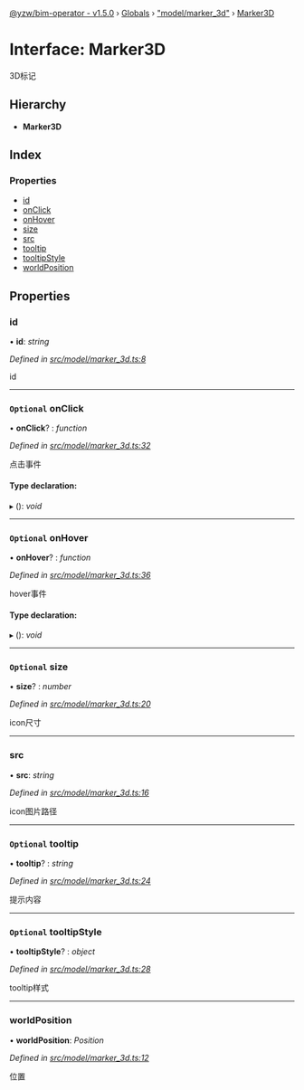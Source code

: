 [@yzw/bim-operator - v1.5.0](../README.md) › [Globals](../globals.md) › ["model/marker_3d"](../modules/_model_marker_3d_.md) › [Marker3D](_model_marker_3d_.marker3d.md)

# Interface: Marker3D

3D标记

## Hierarchy

* **Marker3D**

## Index

### Properties

* [id](_model_marker_3d_.marker3d.md#id)
* [onClick](_model_marker_3d_.marker3d.md#optional-onclick)
* [onHover](_model_marker_3d_.marker3d.md#optional-onhover)
* [size](_model_marker_3d_.marker3d.md#optional-size)
* [src](_model_marker_3d_.marker3d.md#src)
* [tooltip](_model_marker_3d_.marker3d.md#optional-tooltip)
* [tooltipStyle](_model_marker_3d_.marker3d.md#optional-tooltipstyle)
* [worldPosition](_model_marker_3d_.marker3d.md#worldposition)

## Properties

###  id

• **id**: *string*

*Defined in [src/model/marker_3d.ts:8](https://github.com/youkaisteve/bim-operator/blob/90a5443/src/model/marker_3d.ts#L8)*

id

___

### `Optional` onClick

• **onClick**? : *function*

*Defined in [src/model/marker_3d.ts:32](https://github.com/youkaisteve/bim-operator/blob/90a5443/src/model/marker_3d.ts#L32)*

点击事件

#### Type declaration:

▸ (): *void*

___

### `Optional` onHover

• **onHover**? : *function*

*Defined in [src/model/marker_3d.ts:36](https://github.com/youkaisteve/bim-operator/blob/90a5443/src/model/marker_3d.ts#L36)*

hover事件

#### Type declaration:

▸ (): *void*

___

### `Optional` size

• **size**? : *number*

*Defined in [src/model/marker_3d.ts:20](https://github.com/youkaisteve/bim-operator/blob/90a5443/src/model/marker_3d.ts#L20)*

icon尺寸

___

###  src

• **src**: *string*

*Defined in [src/model/marker_3d.ts:16](https://github.com/youkaisteve/bim-operator/blob/90a5443/src/model/marker_3d.ts#L16)*

icon图片路径

___

### `Optional` tooltip

• **tooltip**? : *string*

*Defined in [src/model/marker_3d.ts:24](https://github.com/youkaisteve/bim-operator/blob/90a5443/src/model/marker_3d.ts#L24)*

提示内容

___

### `Optional` tooltipStyle

• **tooltipStyle**? : *object*

*Defined in [src/model/marker_3d.ts:28](https://github.com/youkaisteve/bim-operator/blob/90a5443/src/model/marker_3d.ts#L28)*

tooltip样式

___

###  worldPosition

• **worldPosition**: *Position*

*Defined in [src/model/marker_3d.ts:12](https://github.com/youkaisteve/bim-operator/blob/90a5443/src/model/marker_3d.ts#L12)*

位置
